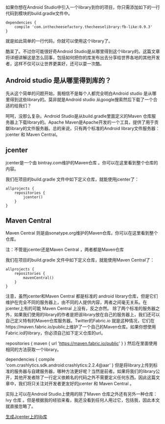 如果你想在Android Studio中引入一个library到你的项目，你只需添加如下的一行代码到模块的build.gradle文件中。

```
dependencies {
    compile 'com.inthecheesefactory.thecheeselibrary:fb-like:0.9.3'
}
```

就是如此简单的一行代码，你就可以使用这个library了。

酷呆了。不过你可能很好奇Android Studio是从哪里得到这个library的。这篇文章将详细讲解这是怎么回事，包括如何把你的库发布出去分享给世界各地的其他开发者，这样不仅可以让世界更美好，还可以耍一次酷。

## Android studio 是从哪里得到库的？
先从这个简单的问题开始，我相信不是每个人都完全明白Android studio 是从哪里得到这些library的。莫非就是Android studio 从google搜索然后下载了一个合适的给我们？

呵呵，没那么复杂。Android Studio是从build.gradle里面定义的Maven 仓库服务器上下载library的。Apache Maven是Apache开发的一个工具，提供了用于贡献library的文件服务器。总的来说，只有两个标准的Android library文件服务器：jcenter 和  Maven Central。

## jcenter
jcenter是一个由 bintray.com维护的Maven仓库 。你可以在这里看到整个仓库的内容。

我们在项目的build.gradle 文件中如下定义仓库，就能使用jcenter了：

```
allprojects {
    repositories {
        jcenter()
    }
}

```

## Maven Central
Maven Central 则是由sonatype.org维护的Maven仓库。你可以在这里看到整个仓库。

注：不管是jcenter还是Maven Central ，两者都是Maven仓库

我们在项目的build.gradle 文件中如下定义仓库，就能使用Maven Central了：

```
allprojects {
    repositories {
        mavenCentral()
    }
}
```

注意，虽然jcenter和Maven Central 都是标准的 android library仓库，但是它们维护在完全不同的服务器上，由不同的人提供内容，两者之间毫无关系。在jcenter上有的可能 Maven Central 上没有，反之亦然。
除了两个标准的服务器之外，如果我们使用的library的作者是把该library放在自己的服务器上，我们还可以自己定义特有的Maven仓库服务器。Twitter的Fabric.io 就是这种情况，它们在https://maven.fabric.io/public上维护了一个自己的Maven仓库。如果你想使用Fabric.io的library，你必须自己如下定义仓库的url。

repositories {
    maven { url 'https://maven.fabric.io/public' }
}
然后在里面使用相同的方法获取一个library。

dependencies {
    compile 'com.crashlytics.sdk.android:crashlytics:2.2.4@aar'
}
但是将library上传到标准的服务器与自建服务器，哪种方法更好呢？当然是前者。如果将我们的library公开，其他开发者除了一行定义依赖名的代码之外不需要定义任何东西。因此这篇文章中，我们将只关注对开发者更友好的jcenter 和 Maven Central 。

实际上可以在Android Studio上使用的除了Maven 仓库之外还有另外一种仓库：Ivy 仓库 。但是根据我的经验来看，我还没看到任何人用过它，包括我，因此本文就直接忽略了。


[生成Jcenter上的lib库](http://www.open-open.com/lib/view/open1435109824278.html)